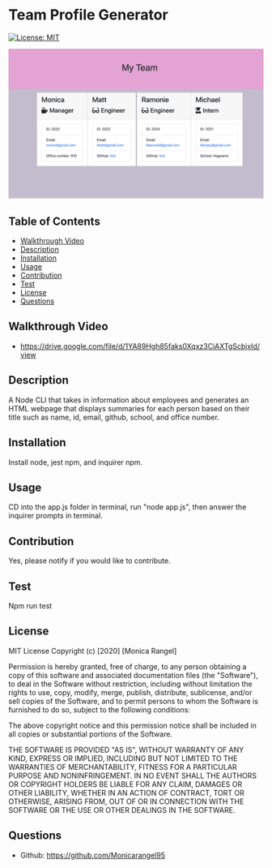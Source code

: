 
  # Team Profile Generator
  [![License: MIT](https://img.shields.io/badge/License-MIT-yellow.svg)](https://opensource.org/licenses/MIT)

<img src = "./Assets/team.profile.png">
  
  ## Table of Contents
  - [Walkthrough Video](#walkthrough-video)
  - [Description](#description)
  - [Installation](#installation)
  - [Usage](#usage)
  - [Contribution](#contribution)
  - [Test](#test)
  - [License](#license)
  - [Questions](#questions)

  ## Walkthrough Video
  - https://drive.google.com/file/d/1YA89Hgh85faks0Xqxz3CiAXTgScbjxId/view
  ## Description
  A Node CLI that takes in information about employees and generates an HTML webpage that displays summaries for each person based on their title such as name, id, email, github, school, and office number.
  ## Installation
  Install node, jest npm, and inquirer npm.
  ## Usage
  CD into the app.js folder in terminal, run "node app.js", then answer the inquirer prompts in terminal.
  ## Contribution
  Yes, please notify if you would like to contribute. 
  ## Test
 Npm run test
  ## License
  MIT License
  Copyright (c) [2020] [Monica Rangel]
  
  Permission is hereby granted, free of charge, to any person obtaining a copy
  of this software and associated documentation files (the "Software"), to deal
  in the Software without restriction, including without limitation the rights
  to use, copy, modify, merge, publish, distribute, sublicense, and/or sell
  copies of the Software, and to permit persons to whom the Software is
  furnished to do so, subject to the following conditions:
  
  The above copyright notice and this permission notice shall be included in all
  copies or substantial portions of the Software.
  
  THE SOFTWARE IS PROVIDED "AS IS", WITHOUT WARRANTY OF ANY KIND, EXPRESS OR
  IMPLIED, INCLUDING BUT NOT LIMITED TO THE WARRANTIES OF MERCHANTABILITY,
  FITNESS FOR A PARTICULAR PURPOSE AND NONINFRINGEMENT. IN NO EVENT SHALL THE
  AUTHORS OR COPYRIGHT HOLDERS BE LIABLE FOR ANY CLAIM, DAMAGES OR OTHER
  LIABILITY, WHETHER IN AN ACTION OF CONTRACT, TORT OR OTHERWISE, ARISING FROM,
  OUT OF OR IN CONNECTION WITH THE SOFTWARE OR THE USE OR OTHER DEALINGS IN THE
  SOFTWARE.
  ## Questions
  - Github: https://github.com/Monicarangel95
